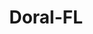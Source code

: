 ---
title: Doral-FL
slug: doral-fl
f_state:
- cms/state/florida.md
f_locations:
- cms/payday-loan/armandos-check-cashing-store-4828.md
- cms/payday-loan/certegy-check-services-9637.md
- cms/payday-loan/check-cashing-express-service-10874.md
- cms/payday-loan/check-cashing-store-10981.md
- cms/payday-loan/check-cashing-stores-11011.md
- cms/payday-loan/check-cashing-usa---airport-west-11020.md
- cms/payday-loan/insta-checks-systems-inc-19601.md
- cms/payday-loan/lazo-check-cashing-20275.md
updated-on: '2024-05-30T13:41:28.615Z'
created-on: '2024-05-30T13:41:28.615Z'
published-on: '2024-05-30T13:54:32.469Z'
f_city: Doral
layout: '[city].html'
tags: city
---
